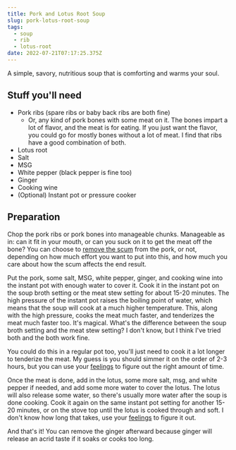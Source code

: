 ```yaml
---
title: Pork and Lotus Root Soup
slug: pork-lotus-root-soup
tags:
  - soup
  - rib
  - lotus-root
date: 2022-07-21T07:17:25.375Z
---
```


A simple, savory, nutritious soup that is comforting and warms your soul.

## Stuff you'll need

- Pork ribs (spare ribs or baby back ribs are both fine)
  - Or, any kind of pork bones with some meat on it. The bones impart a lot of flavor, and the meat is for eating. If you just want the flavor, you could go for mostly bones without a lot of meat. I find that ribs have a good combination of both.
- Lotus root
- Salt
- MSG
- White pepper (black pepper is fine too)
- Ginger
- Cooking wine
- (Optional) Instant pot or pressure cooker

## Preparation

Chop the pork ribs or pork bones into manageable chunks. Manageable as in: can it fit in your mouth, or can you suck on it to get the meat off the bone? You can choose to [remove the scum](/techniques/removing-scum-from-meat) from the pork, or not, depending on how much effort you want to put into this, and how much you care about how the scum affects the end result.

Put the pork, some salt, MSG, white pepper, ginger, and cooking wine into the instant pot with enough water to cover it. Cook it in the instant pot on the soup broth setting or the meat stew setting for about 15-20 minutes. The high pressure of the instant pot raises the boiling point of water, which means that the soup will cook at a much higher temperature. This, along with the high pressure, cooks the meat much faster, and tenderizes the meat much faster too. It's magical. What's the difference between the soup broth setting and the meat stew setting? I don't know, but I think I've tried both and the both work fine.

You could do this in a regular pot too, you'll just need to cook it a lot longer to tenderize the meat. My guess is you should simmer it on the order of 2-3 hours, but you can use your [feelings](/principles/cooking-with-feelings) to figure out the right amount of time.

Once the meat is done, add in the lotus, some more salt, msg, and white pepper if needed, and add some more water to cover the lotus. The lotus will also release some water, so there's usually more water after the soup is done cooking. Cook it again on the same instant pot setting for another 15-20 minutes, or on the stove top until the lotus is cooked through and soft. I don't know how long that takes, use your [feelings](/principles/cooking-with-feelings) to figure it out.

And that's it! You can remove the ginger afterward because ginger will release an acrid taste if it soaks or cooks too long.
